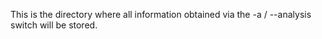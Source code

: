 This is the directory where all information obtained via the -a / --analysis switch will be stored.



